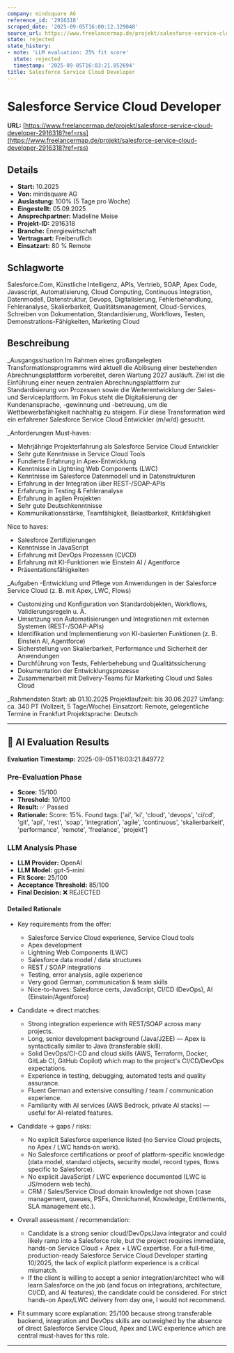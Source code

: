 ```yaml
---
company: mindsquare AG
reference_id: '2916318'
scraped_date: '2025-09-05T16:00:12.329048'
source_url: https://www.freelancermap.de/projekt/salesforce-service-cloud-developer-2916318?ref=rss
state: rejected
state_history:
- note: 'LLM evaluation: 25% fit score'
  state: rejected
  timestamp: '2025-09-05T16:03:21.852694'
title: Salesforce Service Cloud Developer
---
```



# Salesforce Service Cloud Developer
**URL:** [https://www.freelancermap.de/projekt/salesforce-service-cloud-developer-2916318?ref=rss](https://www.freelancermap.de/projekt/salesforce-service-cloud-developer-2916318?ref=rss)
## Details
- **Start:** 10.2025
- **Von:** mindsquare AG
- **Auslastung:** 100% (5 Tage pro Woche)
- **Eingestellt:** 05.09.2025
- **Ansprechpartner:** Madeline Meise
- **Projekt-ID:** 2916318
- **Branche:** Energiewirtschaft
- **Vertragsart:** Freiberuflich
- **Einsatzart:** 80
                                                % Remote

## Schlagworte
Salesforce.Com, Künstliche Intelligenz, APIs, Vertrieb, SOAP, Apex Code, Javascript, Automatisierung, Cloud Computing, Continuous Integration, Datenmodell, Datenstruktur, Devops, Digitalisierung, Fehlerbehandlung, Fehleranalyse, Skalierbarkeit, Qualitätsmanagement, Cloud-Services, Schreiben von Dokumentation, Standardisierung, Workflows, Testen, Demonstrations-Fähigkeiten, Marketing Cloud

## Beschreibung
_Ausgangssituation
Im Rahmen eines großangelegten Transformationsprogramms wird aktuell die Ablösung einer bestehenden Abrechnungsplattform vorbereitet, deren Wartung 2027 ausläuft. Ziel ist die Einführung einer neuen zentralen Abrechnungsplattform zur Standardisierung von Prozessen sowie die Weiterentwicklung der Sales- und Serviceplattform. Im Fokus steht die Digitalisierung der Kundenansprache, -gewinnung und -betreuung, um die Wettbewerbsfähigkeit nachhaltig zu steigern. Für diese Transformation wird ein erfahrener Salesforce Service Cloud Entwickler (m/w/d) gesucht.

_Anforderungen
Must-haves:
- Mehrjährige Projekterfahrung als Salesforce Service Cloud Entwickler
- Sehr gute Kenntnisse in Service Cloud Tools
- Fundierte Erfahrung in Apex-Entwicklung
- Kenntnisse in Lightning Web Components (LWC)
- Kenntnisse im Salesforce Datenmodell und in Datenstrukturen
- Erfahrung in der Integration über REST-/SOAP-APIs
- Erfahrung in Testing & Fehleranalyse
- Erfahrung in agilen Projekten
- Sehr gute Deutschkenntnisse
- Kommunikationsstärke, Teamfähigkeit, Belastbarkeit, Kritikfähigkeit

Nice to haves:
- Salesforce Zertifizierungen
- Kenntnisse in JavaScript
- Erfahrung mit DevOps Prozessen (CI/CD)
- Erfahrung mit KI-Funktionen wie Einstein AI / Agentforce
- Präsentationsfähigkeiten

_Aufgaben
-Entwicklung und Pflege von Anwendungen in der Salesforce Service Cloud (z. B. mit Apex, LWC, Flows)
- Customizing und Konfiguration von Standardobjekten, Workflows, Validierungsregeln u. Ä.
- Umsetzung von Automatisierungen und Integrationen mit externen Systemen (REST-/SOAP-APIs)
- Identifikation und Implementierung von KI-basierten Funktionen (z. B. Einstein AI, Agentforce)
- Sicherstellung von Skalierbarkeit, Performance und Sicherheit der Anwendungen
- Durchführung von Tests, Fehlerbehebung und Qualitätssicherung
- Dokumentation der Entwicklungsprozesse
- Zusammenarbeit mit Delivery-Teams für Marketing Cloud und Sales Cloud

_Rahmendaten
Start: ab 01.10.2025
Projektlaufzeit: bis 30.06.2027
Umfang: ca. 340 PT (Vollzeit, 5 Tage/Woche)
Einsatzort: Remote, gelegentliche Termine in Frankfurt
Projektsprache: Deutsch

---

## 🤖 AI Evaluation Results

**Evaluation Timestamp:** 2025-09-05T16:03:21.849772

### Pre-Evaluation Phase
- **Score:** 15/100
- **Threshold:** 10/100
- **Result:** ✅ Passed
- **Rationale:** Score: 15%. Found tags: ['ai', 'ki', 'cloud', 'devops', 'ci/cd', 'git', 'api', 'rest', 'soap', 'integration', 'agile', 'continuous', 'skalierbarkeit', 'performance', 'remote', 'freelance', 'projekt']

### LLM Analysis Phase
- **LLM Provider:** OpenAI
- **LLM Model:** gpt-5-mini
- **Fit Score:** 25/100
- **Acceptance Threshold:** 85/100
- **Final Decision:** ❌ REJECTED

#### Detailed Rationale
- Key requirements from the offer:
  - Salesforce Service Cloud experience, Service Cloud tools
  - Apex development
  - Lightning Web Components (LWC)
  - Salesforce data model / data structures
  - REST / SOAP integrations
  - Testing, error analysis, agile experience
  - Very good German, communication & team skills
  - Nice-to-haves: Salesforce certs, JavaScript, CI/CD (DevOps), AI (Einstein/Agentforce)

- Candidate -> direct matches:
  - Strong integration experience with REST/SOAP across many projects.
  - Long, senior development background (Java/J2EE) — Apex is syntactically similar to Java (transferable skill).
  - Solid DevOps/CI-CD and cloud skills (AWS, Terraform, Docker, GitLab CI, GitHub Copilot) which map to the project's CI/CD/DevOps expectations.
  - Experience in testing, debugging, automated tests and quality assurance.
  - Fluent German and extensive consulting / team / communication experience.
  - Familiarity with AI services (AWS Bedrock, private AI stacks) — useful for AI-related features.

- Candidate -> gaps / risks:
  - No explicit Salesforce experience listed (no Service Cloud projects, no Apex / LWC hands‑on work).
  - No Salesforce certifications or proof of platform-specific knowledge (data model, standard objects, security model, record types, flows specific to Salesforce).
  - No explicit JavaScript / LWC experience documented (LWC is JS/modern web tech).
  - CRM / Sales/Service Cloud domain knowledge not shown (case management, queues, PSFs, Omnichannel, Knowledge, Entitlements, SLA management etc.).

- Overall assessment / recommendation:
  - Candidate is a strong senior cloud/DevOps/Java integrator and could likely ramp into a Salesforce role, but the project requires immediate, hands-on Service Cloud + Apex + LWC expertise. For a full-time, production-ready Salesforce Service Cloud Developer starting 10/2025, the lack of explicit platform experience is a critical mismatch.
  - If the client is willing to accept a senior integration/architect who will learn Salesforce on the job (and focus on integrations, architecture, CI/CD, and AI features), the candidate could be considered. For strict hands-on Apex/LWC delivery from day one, I would not recommend.

- Fit summary score explanation: 25/100 because strong transferable backend, integration and DevOps skills are outweighed by the absence of direct Salesforce Service Cloud, Apex and LWC experience which are central must-haves for this role.

---
